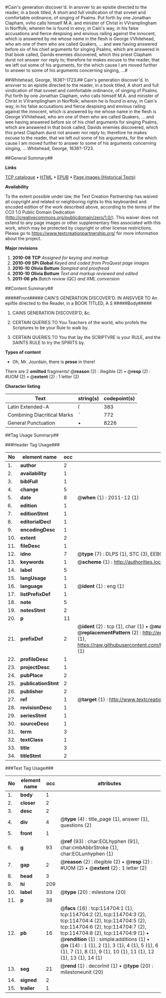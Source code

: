 #Cain's generation discover'd. In ansvver to an epistle directed to the reader, in a book titled, A short and full vindication of that svveet and comfortable ordinance, of singing of Psalms. Put forth by one Jonathan Clapham, vvho calls himself M.A. and minister of Christ in VVramplingham in Norffolk; wherein he is found in envy, in Cain's way, in his false accusations and fierce despising and envious railing against the innocent, which is answered by me whose name in the flesh is George VVhitehead, who am one of them who are called Quakers, ... and wee having answered before six of his chief arguments for singing Psalms, which are answered in that book called, Davids enemies discovered, which this priest Clapham durst not answer nor reply to; therefore he makes excuse to the reader, that we left out some of his arguments, for the which cause I am moved further to answer to some of his arguments concerning singing, ...#

##Whitehead, George, 1636?-1723.##
Cain's generation discover'd. In ansvver to an epistle directed to the reader, in a book titled, A short and full vindication of that svveet and comfortable ordinance, of singing of Psalms. Put forth by one Jonathan Clapham, vvho calls himself M.A. and minister of Christ in VVramplingham in Norffolk; wherein he is found in envy, in Cain's way, in his false accusations and fierce despising and envious railing against the innocent, which is answered by me whose name in the flesh is George VVhitehead, who am one of them who are called Quakers, ... and wee having answered before six of his chief arguments for singing Psalms, which are answered in that book called, Davids enemies discovered, which this priest Clapham durst not answer nor reply to; therefore he makes excuse to the reader, that we left out some of his arguments, for the which cause I am moved further to answer to some of his arguments concerning singing, ...
Whitehead, George, 1636?-1723.

##General Summary##

**Links**

[TCP catalogue](http://www.ota.ox.ac.uk/tcp/)  • 
[HTML](http://tei.it.ox.ac.uk/tcp/Texts-HTML/free/A96/A96385.html)  • 
[EPUB](http://tei.it.ox.ac.uk/tcp/Texts-EPUB/free/A96/A96385.epub) • 
[Page images (Historical Texts)](https://historicaltexts.jisc.ac.uk/eebo-99862541e)

**Availability**

To the extent possible under law, the Text Creation Partnership has waived all copyright and related or neighboring rights to this keyboarded and encoded edition of the work described above, according to the terms of the CC0 1.0 Public Domain Dedication (http://creativecommons.org/publicdomain/zero/1.0/). This waiver does not extend to any page images or other supplementary files associated with this work, which may be protected by copyright or other license restrictions. Please go to https://www.textcreationpartnership.org/ for more information about the project.

**Major revisions**

1. __2010-08__ __TCP__ *Assigned for keying and markup*
1. __2010-09__ __SPi Global__ *Keyed and coded from ProQuest page images*
1. __2010-10__ __Olivia Bottum__ *Sampled and proofread*
1. __2010-10__ __Olivia Bottum__ *Text and markup reviewed and edited*
1. __2011-06__ __pfs__ *Batch review (QC) and XML conversion*

##Content Summary##

#####Front#####
CAIN'S GENERATION DISCOVER'D. IN ANSVVER TO An epiſtle directed to the Reader, in a BOOK TITLED, A S
#####Body#####

1. CAINS GENERATION DISCOVER'D, &c.

1. CERTAIN QUERIES TO You Teachers of the world, who profeſs the Scriptures to be your Rule to walk by.

1. CERTAIN QUERIES TO You that ſay the SCRIPTVRE is your RULE, and the SAINTS RULE to try the SPIRITS by.

**Types of content**

  * Oh, Mr. Jourdain, there is **prose** in there!

There are 2 **omitted** fragments! 
 @__reason__ (2) : illegible (2)  •  @__resp__ (2) : #UOM (2)  •  @__extent__ (2) : 1 letter (2)

**Character listing**


|Text|string(s)|codepoint(s)|
|---|---|---|
|Latin Extended-A|ſ|383|
|Combining             Diacritical Marks|̄|772|
|General Punctuation|•|8226|

##Tag Usage Summary##

###Header Tag Usage###

|No|element name|occ|attributes|
|---|---|---|---|
|1.|__author__|2||
|2.|__availability__|1||
|3.|__biblFull__|1||
|4.|__change__|5||
|5.|__date__|8| @__when__ (1) : 2011-12 (1)|
|6.|__edition__|1||
|7.|__editionStmt__|1||
|8.|__editorialDecl__|1||
|9.|__encodingDesc__|1||
|10.|__extent__|2||
|11.|__fileDesc__|1||
|12.|__idno__|7| @__type__ (7) : DLPS (1), STC (3), EEBO-CITATION (1), PROQUEST (1), VID (1)|
|13.|__keywords__|1| @__scheme__ (1) : http://authorities.loc.gov/ (1)|
|14.|__label__|5||
|15.|__langUsage__|1||
|16.|__language__|1| @__ident__ (1) : eng (1)|
|17.|__listPrefixDef__|1||
|18.|__note__|5||
|19.|__notesStmt__|2||
|20.|__p__|11||
|21.|__prefixDef__|2| @__ident__ (2) : tcp (1), char (1)  •  @__matchPattern__ (2) : ([0-9\-]+):([0-9IVX]+) (1), (.+) (1)  •  @__replacementPattern__ (2) : http://eebo.chadwyck.com/downloadtiff?vid=$1&page=$2 (1), https://raw.githubusercontent.com/textcreationpartnership/Texts/master/tcpchars.xml#$1 (1)|
|22.|__profileDesc__|1||
|23.|__projectDesc__|1||
|24.|__pubPlace__|2||
|25.|__publicationStmt__|2||
|26.|__publisher__|2||
|27.|__ref__|1| @__target__ (1) : http://www.textcreationpartnership.org/docs/. (1)|
|28.|__revisionDesc__|1||
|29.|__seriesStmt__|1||
|30.|__sourceDesc__|1||
|31.|__term__|3||
|32.|__textClass__|1||
|33.|__title__|3||
|34.|__titleStmt__|2||


###Text Tag Usage###

|No|element name|occ|attributes|
|---|---|---|---|
|1.|__body__|1||
|2.|__closer__|2||
|3.|__desc__|2||
|4.|__div__|4| @__type__ (4) : title_page (1), answer (1), questions (2)|
|5.|__front__|1||
|6.|__g__|93| @__ref__ (93) : char:EOLhyphen (91), char:cmbAbbrStroke (1), char:EOLunhyphen (1)|
|7.|__gap__|2| @__reason__ (2) : illegible (2)  •  @__resp__ (2) : #UOM (2)  •  @__extent__ (2) : 1 letter (2)|
|8.|__head__|3||
|9.|__hi__|209||
|10.|__label__|33| @__type__ (20) : milestone (20)|
|11.|__p__|38||
|12.|__pb__|16| @__facs__ (16) : tcp:114704:1 (1), tcp:114704:2 (2), tcp:114704:3 (2), tcp:114704:4 (2), tcp:114704:5 (2), tcp:114704:6 (2), tcp:114704:7 (2), tcp:114704:8 (2), tcp:114704:9 (1)  •  @__rendition__ (1) : simple:additions (1)  •  @__n__ (14) : 1 (1), 2 (1), 3 (1), 4 (1), 5 (1), 6 (1), 7 (1), 8 (1), 9 (1), 10 (1), 11 (1), 12 (1), 13 (1), 14 (1)|
|13.|__seg__|21| @__rend__ (1) : decorInit (1)  •  @__type__ (20) : milestoneunit (20)|
|14.|__signed__|2||
|15.|__trailer__|1||
